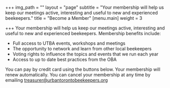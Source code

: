 +++
img_path = ""
layout = "page"
subtitle = "Your membership will help us keep our meetings active, interesting and useful to new and experienced beekeepers."
title = "Become a Member"
[menu.main]
weight = 3

+++
Your membership will help us keep our meetings active, interesting and useful to new and experienced beekeepers. Membership benefits include:

* Full access to UTBA events, workshops and meetings
* The opportunity to network and learn from other local beekeepers
* Voting rights to influence the topics and events that we run each year
* Access to up to date best practices from the OBA

You can pay by credit card using the buttons below. Your membership will renew automatically. You can cancel your membership at any time by emailing treasurer@urbantorontobeekeepers.org